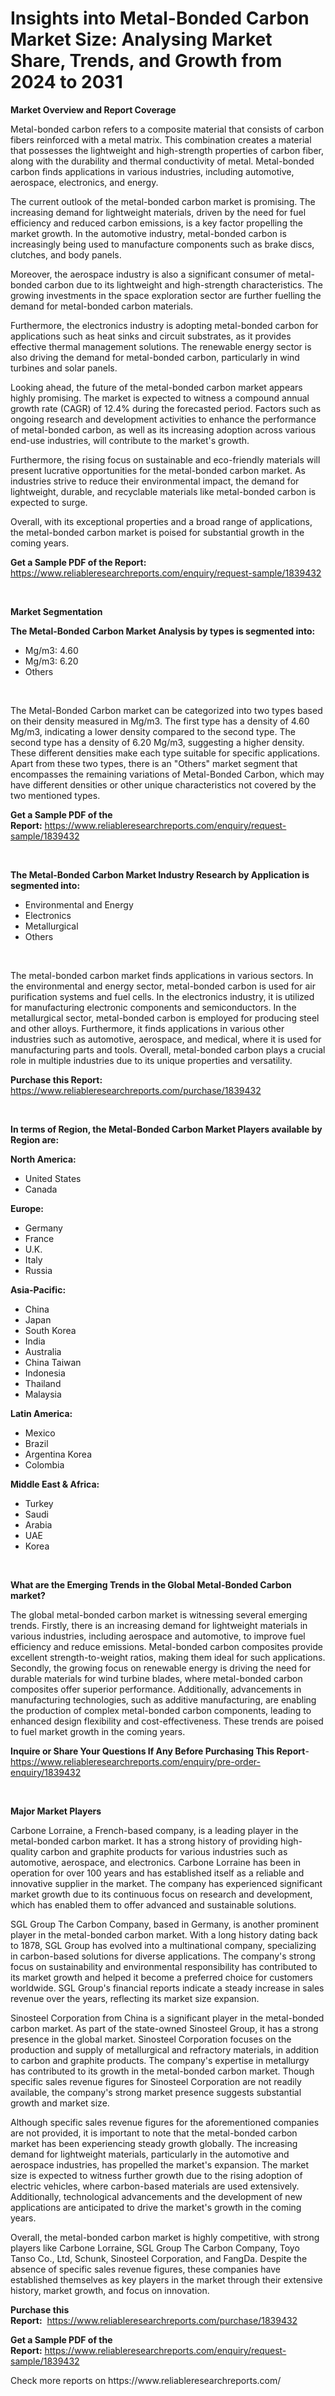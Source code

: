 <p><h1>Insights into Metal-Bonded Carbon Market Size: Analysing Market Share, Trends, and Growth from 2024 to 2031</h1></p><p><strong>Market Overview and Report Coverage</strong></p>
<p><p>Metal-bonded carbon refers to a composite material that consists of carbon fibers reinforced with a metal matrix. This combination creates a material that possesses the lightweight and high-strength properties of carbon fiber, along with the durability and thermal conductivity of metal. Metal-bonded carbon finds applications in various industries, including automotive, aerospace, electronics, and energy.</p><p>The current outlook of the metal-bonded carbon market is promising. The increasing demand for lightweight materials, driven by the need for fuel efficiency and reduced carbon emissions, is a key factor propelling the market growth. In the automotive industry, metal-bonded carbon is increasingly being used to manufacture components such as brake discs, clutches, and body panels.</p><p>Moreover, the aerospace industry is also a significant consumer of metal-bonded carbon due to its lightweight and high-strength characteristics. The growing investments in the space exploration sector are further fuelling the demand for metal-bonded carbon materials.</p><p>Furthermore, the electronics industry is adopting metal-bonded carbon for applications such as heat sinks and circuit substrates, as it provides effective thermal management solutions. The renewable energy sector is also driving the demand for metal-bonded carbon, particularly in wind turbines and solar panels.</p><p>Looking ahead, the future of the metal-bonded carbon market appears highly promising. The market is expected to witness a compound annual growth rate (CAGR) of 12.4% during the forecasted period. Factors such as ongoing research and development activities to enhance the performance of metal-bonded carbon, as well as its increasing adoption across various end-use industries, will contribute to the market's growth.</p><p>Furthermore, the rising focus on sustainable and eco-friendly materials will present lucrative opportunities for the metal-bonded carbon market. As industries strive to reduce their environmental impact, the demand for lightweight, durable, and recyclable materials like metal-bonded carbon is expected to surge.</p><p>Overall, with its exceptional properties and a broad range of applications, the metal-bonded carbon market is poised for substantial growth in the coming years.</p></p>
<p><strong>Get a Sample PDF of the Report:</strong> <a href="https://www.reliableresearchreports.com/enquiry/request-sample/1839432">https://www.reliableresearchreports.com/enquiry/request-sample/1839432</a></p>
<p>&nbsp;</p>
<p><strong>Market Segmentation</strong></p>
<p><strong>The Metal-Bonded Carbon Market Analysis by types is segmented into:</strong></p>
<p><ul><li>Mg/m3: 4.60</li><li>Mg/m3: 6.20</li><li>Others</li></ul></p>
<p>&nbsp;</p>
<p><p>The Metal-Bonded Carbon market can be categorized into two types based on their density measured in Mg/m3. The first type has a density of 4.60 Mg/m3, indicating a lower density compared to the second type. The second type has a density of 6.20 Mg/m3, suggesting a higher density. These different densities make each type suitable for specific applications. Apart from these two types, there is an "Others" market segment that encompasses the remaining variations of Metal-Bonded Carbon, which may have different densities or other unique characteristics not covered by the two mentioned types.</p></p>
<p><strong>Get a Sample PDF of the Report:</strong>&nbsp;<a href="https://www.reliableresearchreports.com/enquiry/request-sample/1839432">https://www.reliableresearchreports.com/enquiry/request-sample/1839432</a></p>
<p>&nbsp;</p>
<p><strong>The Metal-Bonded Carbon Market Industry Research by Application is segmented into:</strong></p>
<p><ul><li>Environmental and Energy</li><li>Electronics</li><li>Metallurgical</li><li>Others</li></ul></p>
<p>&nbsp;</p>
<p><p>The metal-bonded carbon market finds applications in various sectors. In the environmental and energy sector, metal-bonded carbon is used for air purification systems and fuel cells. In the electronics industry, it is utilized for manufacturing electronic components and semiconductors. In the metallurgical sector, metal-bonded carbon is employed for producing steel and other alloys. Furthermore, it finds applications in various other industries such as automotive, aerospace, and medical, where it is used for manufacturing parts and tools. Overall, metal-bonded carbon plays a crucial role in multiple industries due to its unique properties and versatility.</p></p>
<p><strong>Purchase this Report:</strong>&nbsp; <a href="https://www.reliableresearchreports.com/purchase/1839432">https://www.reliableresearchreports.com/purchase/1839432</a></p>
<p>&nbsp;</p>
<p><strong>In terms of Region, the Metal-Bonded Carbon Market Players available by Region are:</strong></p>
<p>
    <p> <strong> North America: </strong>
        <ul>
            <li>United States</li>
            <li>Canada</li>
        </ul>
        </p> 
    <p> <strong> Europe: </strong>
        <ul>
            <li>Germany</li>
            <li>France</li>
            <li>U.K.</li>
            <li>Italy</li>
            <li>Russia</li>
        </ul>
        </p> 
    <p> <strong> Asia-Pacific: </strong>
        <ul>
            <li>China</li>
            <li>Japan</li>
            <li>South Korea</li>
            <li>India</li>
            <li>Australia</li>
            <li>China Taiwan</li>
            <li>Indonesia</li>
            <li>Thailand</li>
            <li>Malaysia</li>
        </ul>
        </p> 
    <p> <strong> Latin America: </strong>
        <ul>
            <li>Mexico</li>
            <li>Brazil</li>
            <li>Argentina Korea</li>
            <li>Colombia</li>
        </ul>
        </p> 
    <p> <strong> Middle East & Africa: </strong>
        <ul>
            <li>Turkey</li>
            <li>Saudi</li>
            <li>Arabia</li>
            <li>UAE</li>
            <li>Korea</li>
        </ul>
    </p>
    </p>
<p>&nbsp;</p>
<p><strong>What are the Emerging Trends in the Global Metal-Bonded Carbon market?</strong></p>
<p><p>The global metal-bonded carbon market is witnessing several emerging trends. Firstly, there is an increasing demand for lightweight materials in various industries, including aerospace and automotive, to improve fuel efficiency and reduce emissions. Metal-bonded carbon composites provide excellent strength-to-weight ratios, making them ideal for such applications. Secondly, the growing focus on renewable energy is driving the need for durable materials for wind turbine blades, where metal-bonded carbon composites offer superior performance. Additionally, advancements in manufacturing technologies, such as additive manufacturing, are enabling the production of complex metal-bonded carbon components, leading to enhanced design flexibility and cost-effectiveness. These trends are poised to fuel market growth in the coming years.</p></p>
<p><strong>Inquire or Share Your Questions If Any Before Purchasing This Report</strong>- <a href="https://www.reliableresearchreports.com/enquiry/pre-order-enquiry/1839432">https://www.reliableresearchreports.com/enquiry/pre-order-enquiry/1839432</a></p>
<p>&nbsp;</p>
<p><strong>Major Market Players</strong></p>
<p><p>Carbone Lorraine, a French-based company, is a leading player in the metal-bonded carbon market. It has a strong history of providing high-quality carbon and graphite products for various industries such as automotive, aerospace, and electronics. Carbone Lorraine has been in operation for over 100 years and has established itself as a reliable and innovative supplier in the market. The company has experienced significant market growth due to its continuous focus on research and development, which has enabled them to offer advanced and sustainable solutions.</p><p>SGL Group The Carbon Company, based in Germany, is another prominent player in the metal-bonded carbon market. With a long history dating back to 1878, SGL Group has evolved into a multinational company, specializing in carbon-based solutions for diverse applications. The company's strong focus on sustainability and environmental responsibility has contributed to its market growth and helped it become a preferred choice for customers worldwide. SGL Group's financial reports indicate a steady increase in sales revenue over the years, reflecting its market size expansion.</p><p>Sinosteel Corporation from China is a significant player in the metal-bonded carbon market. As part of the state-owned Sinosteel Group, it has a strong presence in the global market. Sinosteel Corporation focuses on the production and supply of metallurgical and refractory materials, in addition to carbon and graphite products. The company's expertise in metallurgy has contributed to its growth in the metal-bonded carbon market. Though specific sales revenue figures for Sinosteel Corporation are not readily available, the company's strong market presence suggests substantial growth and market size.</p><p>Although specific sales revenue figures for the aforementioned companies are not provided, it is important to note that the metal-bonded carbon market has been experiencing steady growth globally. The increasing demand for lightweight materials, particularly in the automotive and aerospace industries, has propelled the market's expansion. The market size is expected to witness further growth due to the rising adoption of electric vehicles, where carbon-based materials are used extensively. Additionally, technological advancements and the development of new applications are anticipated to drive the market's growth in the coming years.</p><p>Overall, the metal-bonded carbon market is highly competitive, with strong players like Carbone Lorraine, SGL Group The Carbon Company, Toyo Tanso Co., Ltd, Schunk, Sinosteel Corporation, and FangDa. Despite the absence of specific sales revenue figures, these companies have established themselves as key players in the market through their extensive history, market growth, and focus on innovation.</p></p>
<p><strong>Purchase this Report:</strong>&nbsp;&nbsp;<a href="https://www.reliableresearchreports.com/purchase/1839432">https://www.reliableresearchreports.com/purchase/1839432</a></p>
<p></p>
<p><strong>Get a Sample PDF of the Report:</strong>&nbsp;<a href="https://www.reliableresearchreports.com/enquiry/request-sample/1839432">https://www.reliableresearchreports.com/enquiry/request-sample/1839432</a></p>
<p>Check more reports on https://www.reliableresearchreports.com/</p>